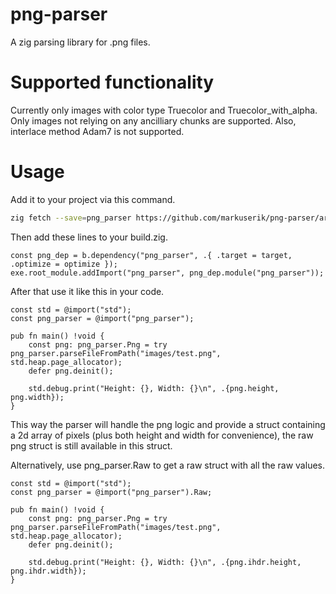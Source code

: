 # png-parser
A zig parsing library for .png files.

# Supported functionality
Currently only images with color type Truecolor and Truecolor_with_alpha.
Only images not relying on any ancilliary chunks are supported.
Also, interlace method Adam7 is not supported.

# Usage
Add it to your project via this command.
```sh
zig fetch --save=png_parser https://github.com/markuserik/png-parser/archive/0.1.0.tar.gz
```

Then add these lines to your build.zig.
```zig
const png_dep = b.dependency("png_parser", .{ .target = target, .optimize = optimize });
exe.root_module.addImport("png_parser", png_dep.module("png_parser"));
```

After that use it like this in your code.
```zig
const std = @import("std");
const png_parser = @import("png_parser");

pub fn main() !void {
    const png: png_parser.Png = try png_parser.parseFileFromPath("images/test.png", std.heap.page_allocator);
    defer png.deinit();

    std.debug.print("Height: {}, Width: {}\n", .{png.height, png.width});
}
```
This way the parser will handle the png logic and provide a struct containing a 2d array of pixels (plus both height and width for convenience), the raw png struct is still available in this struct.

Alternatively, use png_parser.Raw to get a raw struct with all the raw values.
```zig
const std = @import("std");
const png_parser = @import("png_parser").Raw;

pub fn main() !void {
    const png: png_parser.Png = try png_parser.parseFileFromPath("images/test.png", std.heap.page_allocator);
    defer png.deinit();

    std.debug.print("Height: {}, Width: {}\n", .{png.ihdr.height, png.ihdr.width});
}
```
